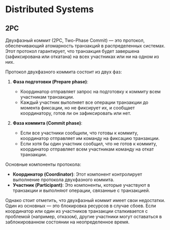 # Distributed Systems

## 2PC

Двухфазный коммит (2PC, Two-Phase Commit) — это протокол, обеспечивающий атомарность транзакций в распределенных системах. Этот протокол гарантирует, что транзакция будет завершена (зафиксирована или откатана) на всех участниках или ни на одном из них.

Протокол двухфазного коммита состоит из двух фаз:

1. **Фаза подготовки (Prepare phase)**:
    
    - Координатор отправляет запрос на подготовку к коммиту всем участникам транзакции.
    - Каждый участник выполняет все операции транзакции до момента фиксации, но не фиксирует их, и сообщает координатору, готов ли он зафиксировать или нет.
2. **Фаза коммита (Commit phase)**:
    
    - Если все участники сообщили, что готовы к коммиту, координатор отправляет им команду на фиксацию транзакции.
    - Если хотя бы один участник сообщил, что не готов к коммиту, координатор отправляет всем участникам команду на откат транзакции.

Основные компоненты протокола:

- **Координатор (Coordinator)**: Этот компонент контролирует выполнение протокола двухфазного коммита.
- **Участник (Participant)**: Это компоненты, которые участвуют в транзакции и выполняют операции, связанные с транзакцией.

Однако стоит отметить, что двухфазный коммит имеет свои недостатки. Один из основных — это блокировка ресурсов в случае сбоев. Если координатор или один из участников транзакции сталкивается с проблемой (например, отказом), другие участники могут оставаться в заблокированном состоянии на неопределенное время.